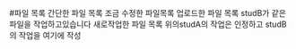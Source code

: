 #파일 목록
간단한 파일 목록
조금 수정한 파일목록
업로드한 파일 목록
studB가 같은 파일을 작업하고있습니다
새로작업한 파일 목록
위의studA의 작업은 인정하고 studB의    작업을 여기에 작성